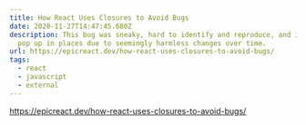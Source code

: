 ```yaml
---
title: How React Uses Closures to Avoid Bugs
date: 2020-11-27T14:47:45.680Z
description: This bug was sneaky, hard to identify and reproduce, and it would
  pop up in places due to seemingly harmless changes over time.
url: https://epicreact.dev/how-react-uses-closures-to-avoid-bugs/
tags:
  - react
  - javascript
  - external
---
```

<https://epicreact.dev/how-react-uses-closures-to-avoid-bugs/>